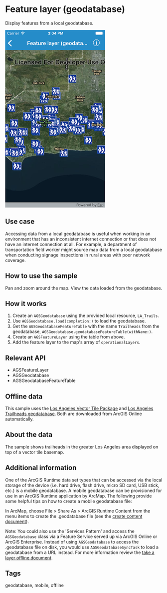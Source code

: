 # Feature layer (geodatabase)

Display features from a local geodatabase.

![Feature layer (geodatabase)](feature-layer-geodatabase.png)

## Use case

Accessing data from a local geodatabase is useful when working in an environment that has an inconsistent internet connection or that does not have an internet connection at all. For example, a department of transportation field worker might source map data from a local geodatabase when conducting signage inspections in rural areas with poor network coverage.

## How to use the sample

Pan and zoom around the map. View the data loaded from the geodatabase.

## How it works

1. Create an `AGSGeodatabase` using the provided local resource, `LA_Trails`.
2. Use `AGSGeodatabase.load(completion:)` to load the geodatabase.
3. Get the `AGSGeodatabaseFeatureTable` with the name `Trailheads` from the geodatabase, `AGSGeodatabase.geodatabaseFeatureTable(withName:)`.
4. Create an `AGSFeatureLayer` using the table from above.
5. Add the feature layer to the map's array of `operationalLayers`.

## Relevant API

* AGSFeatureLayer
* AGSGeodatabase
* AGSGeodatabaseFeatureTable

## Offline data

This sample uses the [Los Angeles Vector Tile Package](https://www.arcgis.com/home/item.html?id=d9f8ce6f6ac84b90a665a861d71a5d0a) and [Los Angeles Trailheads geodatabase](https://www.arcgis.com/home/item.html?id=2b0f9e17105847809dfeb04e3cad69e0). Both are downloaded from ArcGIS Online automatically.

## About the data

The sample shows trailheads in the greater Los Angeles area displayed on top of a vector tile basemap.

## Additional information

One of the ArcGIS Runtime data set types that can be accessed via the local storage of the device (i.e. hard drive, flash drive, micro SD card, USB stick, etc.) is a mobile geodatabase. A mobile geodatabase can be provisioned for use in an ArcGIS Runtime application by ArcMap. The following provide some helpful tips on how to create a mobile geodatabase file:

In ArcMap, choose File > Share As > ArcGIS Runtime Content from the menu items to create the .geodatabase file (see the [create content document](https://desktop.arcgis.com/en/arcmap/latest/map/working-with-arcmap/creating-arcgis-runtime-content.htm)).

Note: You could also use the 'Services Pattern' and access the `AGSGeodatabase` class via a Feature Service served up via ArcGIS Online or ArcGIS Enterprise. Instead of using `AGSGeodatabase` to access the .geodatabase file on disk, you would use `AGSGeodatabaseSyncTask` to load a geodatabase from a URL instead. For more information review the [take a layer offline document](https://developers.arcgis.com/ios/latest/swift/guide/take-a-layer-offline.htm).

## Tags

geodatabase, mobile, offline
